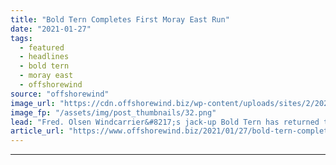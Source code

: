 ```yaml
---
title: "Bold Tern Completes First Moray East Run"
date: "2021-01-27"
tags: 
  - featured
  - headlines
  - bold tern
  - moray east
  - offshorewind
source: "offshorewind"
image_url: "https://cdn.offshorewind.biz/wp-content/uploads/sites/2/2021/01/27132012/Bold-Tern-Completes-First-Moray-East-Run.png"
image_fp: "/assets/img/post_thumbnails/32.png"
lead: "Fred. Olsen Windcarrier&#8217;s jack-up Bold Tern has returned to Port of Nigg after installing"
article_url: "https://www.offshorewind.biz/2021/01/27/bold-tern-completes-first-moray-east-run/"
---
```


---

